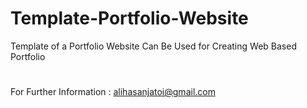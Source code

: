 # Template-Portfolio-Website
Template of a Portfolio Website Can Be Used for Creating Web Based Portfolio
# 
For Further Information : alihasanjatoi@gmail.com

